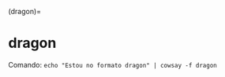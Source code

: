 (dragon)=

# dragon

Comando: `echo "Estou no formato dragon" | cowsay -f dragon`

```{literalinclude} saidas/dragon.txt 
```

